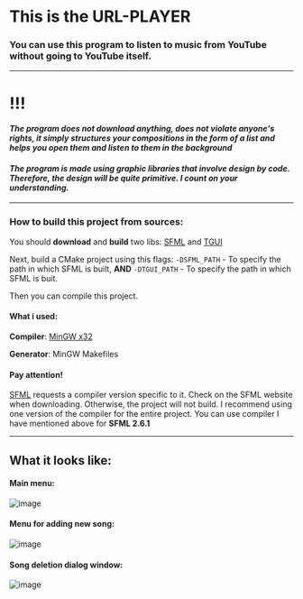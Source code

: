 # This is the URL-PLAYER

### You can use this program to listen to music from YouTube without going to YouTube itself.

------------

# !!!
#### *The program does not download anything, does not violate anyone's rights, it simply structures your compositions in the form of a list and helps you open them and listen to them in the background*

#### *The program is made using graphic libraries that involve design by code. Therefore, the design will be quite primitive. I count on your understanding.*
------------

### How to build this project from sources:

You should **download** and **build** two libs: [SFML](https://www.sfml-dev.org/download/sfml/2.6.1/ "SFML") and [TGUI](https://tgui.eu/download/ "TGUI")

Next, build a CMake project using this flags:  `-DSFML_PATH` - To specify the path in which SFML is built, **AND** `-DTGUI_PATH` - To specify the path in which SFML is buit.

Then you can compile this project. 

#### What i used:
**Compiler**: [MinGW x32](https://github.com/brechtsanders/winlibs_mingw/releases/download/13.1.0-16.0.5-11.0.0-msvcrt-r5/winlibs-i686-posix-dwarf-gcc-13.1.0-mingw-w64msvcrt-11.0.0-r5.7z "MinGW x32 link")

**Generator**: MinGW Makefiles

#### Pay attention!
[SFML](https://www.sfml-dev.org/download/sfml/2.6.1/ "SFML") requests a compiler version specific to it. Check on the SFML website when downloading. Otherwise, the project will not build. I recommend using one version of the compiler for the entire project. You can use compiler I have mentioned above for **SFML 2.6.1**

------------



## What it looks like:

#### Main menu:
![image](https://github.com/user-attachments/assets/b5c2034e-0ea6-4e2b-8c0d-4f34b366aa39)

#### Menu for adding new song:
![image](https://github.com/user-attachments/assets/a61bdaab-dc97-4376-a16a-34045fe10390)

#### Song deletion dialog window:
![image](https://github.com/user-attachments/assets/f291b3fc-4df6-4652-ad3f-800422018738)
